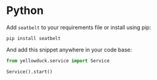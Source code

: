 # Python

Add ``seatbelt`` to your requirements file or install using pip:
```
pip install seatbelt
```

And add this snippet anywhere in your code base:

```python
from yellowduck.service import Service

Service().start()
```